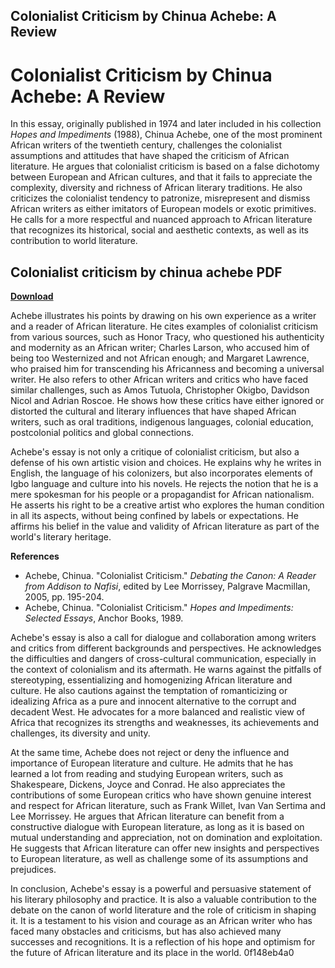 ## Colonialist Criticism by Chinua Achebe: A Review

  
# Colonialist Criticism by Chinua Achebe: A Review
 
In this essay, originally published in 1974 and later included in his collection *Hopes and Impediments* (1988), Chinua Achebe, one of the most prominent African writers of the twentieth century, challenges the colonialist assumptions and attitudes that have shaped the criticism of African literature. He argues that colonialist criticism is based on a false dichotomy between European and African cultures, and that it fails to appreciate the complexity, diversity and richness of African literary traditions. He also criticizes the colonialist tendency to patronize, misrepresent and dismiss African writers as either imitators of European models or exotic primitives. He calls for a more respectful and nuanced approach to African literature that recognizes its historical, social and aesthetic contexts, as well as its contribution to world literature.
 
## Colonialist criticism by chinua achebe PDF


[**Download**](https://poitaihanew.blogspot.com/?l=2tKGpx)

 
Achebe illustrates his points by drawing on his own experience as a writer and a reader of African literature. He cites examples of colonialist criticism from various sources, such as Honor Tracy, who questioned his authenticity and modernity as an African writer; Charles Larson, who accused him of being too Westernized and not African enough; and Margaret Lawrence, who praised him for transcending his Africanness and becoming a universal writer. He also refers to other African writers and critics who have faced similar challenges, such as Amos Tutuola, Christopher Okigbo, Davidson Nicol and Adrian Roscoe. He shows how these critics have either ignored or distorted the cultural and literary influences that have shaped African writers, such as oral traditions, indigenous languages, colonial education, postcolonial politics and global connections.
 
Achebe's essay is not only a critique of colonialist criticism, but also a defense of his own artistic vision and choices. He explains why he writes in English, the language of his colonizers, but also incorporates elements of Igbo language and culture into his novels. He rejects the notion that he is a mere spokesman for his people or a propagandist for African nationalism. He asserts his right to be a creative artist who explores the human condition in all its aspects, without being confined by labels or expectations. He affirms his belief in the value and validity of African literature as part of the world's literary heritage.
 
**References**
 
- Achebe, Chinua. "Colonialist Criticism." *Debating the Canon: A Reader from Addison to Nafisi*, edited by Lee Morrissey, Palgrave Macmillan, 2005, pp. 195-204.
- Achebe, Chinua. "Colonialist Criticism." *Hopes and Impediments: Selected Essays*, Anchor Books, 1989.

Achebe's essay is also a call for dialogue and collaboration among writers and critics from different backgrounds and perspectives. He acknowledges the difficulties and dangers of cross-cultural communication, especially in the context of colonialism and its aftermath. He warns against the pitfalls of stereotyping, essentializing and homogenizing African literature and culture. He also cautions against the temptation of romanticizing or idealizing Africa as a pure and innocent alternative to the corrupt and decadent West. He advocates for a more balanced and realistic view of Africa that recognizes its strengths and weaknesses, its achievements and challenges, its diversity and unity.
 
At the same time, Achebe does not reject or deny the influence and importance of European literature and culture. He admits that he has learned a lot from reading and studying European writers, such as Shakespeare, Dickens, Joyce and Conrad. He also appreciates the contributions of some European critics who have shown genuine interest and respect for African literature, such as Frank Willet, Ivan Van Sertima and Lee Morrissey. He argues that African literature can benefit from a constructive dialogue with European literature, as long as it is based on mutual understanding and appreciation, not on domination and exploitation. He suggests that African literature can offer new insights and perspectives to European literature, as well as challenge some of its assumptions and prejudices.
 
In conclusion, Achebe's essay is a powerful and persuasive statement of his literary philosophy and practice. It is also a valuable contribution to the debate on the canon of world literature and the role of criticism in shaping it. It is a testament to his vision and courage as an African writer who has faced many obstacles and criticisms, but has also achieved many successes and recognitions. It is a reflection of his hope and optimism for the future of African literature and its place in the world.
 0f148eb4a0
